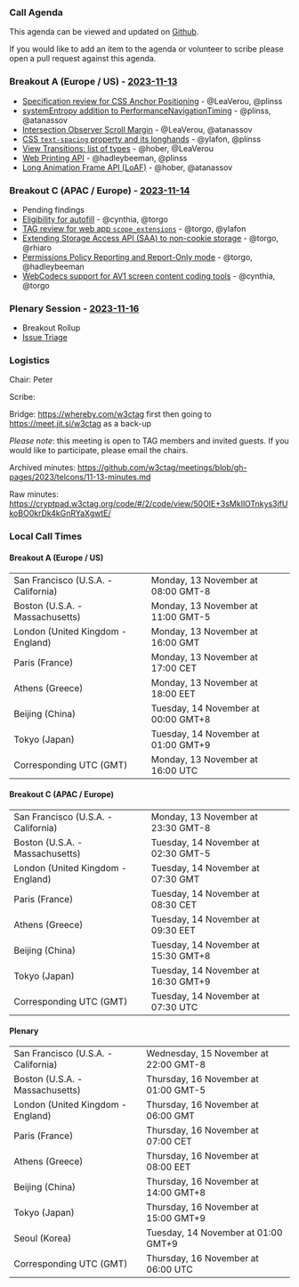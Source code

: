 ### Call Agenda

This agenda can be viewed and updated on [Github](https://github.com/w3ctag/meetings/blob/gh-pages/2023/telcons/11-13-agenda.md).

If you would like to add an item to the agenda or volunteer to scribe please open a pull request against this agenda.

### Breakout A (Europe / US) - [2023-11-13](https://www.timeanddate.com/worldclock/converter.html?iso=20231113T160000&p1=224&p2=43&p3=136&p4=195&p5=26&p6=33&p7=248&p8=235)

* [Specification review for CSS Anchor Positioning](https://github.com/w3ctag/design-reviews/issues/848) - @LeaVerou, @plinss
* [systemEntropy addition to PerformanceNavigationTiming](https://github.com/w3ctag/design-reviews/issues/878) - @plinss, @atanassov
* [Intersection Observer Scroll Margin](https://github.com/w3ctag/design-reviews/issues/905) - @LeaVerou, @atanassov
* [CSS `text-spacing` property and its longhands](https://github.com/w3ctag/design-reviews/issues/907) - @ylafon, @plinss
* [View Transitions: list of types](https://github.com/w3ctag/design-reviews/issues/908) - @hober, @LeaVerou
* [Web Printing API](https://github.com/w3ctag/design-reviews/issues/910) - @hadleybeeman, @plinss
* [Long Animation Frame API (LoAF)](https://github.com/w3ctag/design-reviews/issues/911) - @hober, @atanassov

### Breakout C (APAC / Europe) - [2023-11-14](https://www.timeanddate.com/worldclock/converter.html?iso=20231114T073000&p1=224&p2=43&p3=136&p4=195&p5=26&p6=33&p7=248&p8=235)

* Pending findings
* [Eligibility for autofill](https://github.com/w3ctag/design-reviews/issues/831) - @cynthia, @torgo
* [TAG review for web app `scope_extensions`](https://github.com/w3ctag/design-reviews/issues/875) - @torgo, @ylafon
* [Extending Storage Access API (SAA) to non-cookie storage](https://github.com/w3ctag/design-reviews/issues/906) - @torgo, @rhiaro
* [Permissions Policy Reporting and Report-Only mode](https://github.com/w3ctag/design-reviews/issues/909) - @torgo, @hadleybeeman
* [WebCodecs support for AV1 screen content coding tools](https://github.com/w3ctag/design-reviews/issues/912) - @cynthia, @torgo

### Plenary Session - [2023-11-16](https://www.timeanddate.com/worldclock/converter.html?iso=20231116T060000&p1=224&p2=43&p3=136&p4=195&p5=26&p6=33&p7=248&p8=235)

* Breakout Rollup
* [Issue Triage](https://github.com/w3ctag/design-reviews/issues?q=is%3Aissue+is%3Aopen+label%3A%22Progress%3A+untriaged%22)

### Logistics

Chair: Peter

Scribe:

Bridge: https://whereby.com/w3ctag first then going to https://meet.jit.si/w3ctag as a back-up

*Please note*: this meeting is open to TAG members and invited guests. If you would like to participate, please email the chairs.

Archived minutes: https://github.com/w3ctag/meetings/blob/gh-pages/2023/telcons/11-13-minutes.md

Raw minutes: https://cryptpad.w3ctag.org/code/#/2/code/view/50OlE+3sMkIlOTnkys3jfUkoBO0krDk4kGnRYaXgwtE/


### Local Call Times

#### Breakout A (Europe / US)

<table>
<tr><td> San Francisco (U.S.A. - California) <td> Monday, 13 November at 08:00 GMT-8</td></tr>
<tr><td> Boston (U.S.A. - Massachusetts) <td> Monday, 13 November at 11:00 GMT-5</td></tr>
<tr><td> London (United Kingdom - England) <td> Monday, 13 November at 16:00 GMT</td></tr>
<tr><td> Paris (France) <td> Monday, 13 November at 17:00 CET</td></tr>
<tr><td> Athens (Greece) <td> Monday, 13 November at 18:00 EET</td></tr>
<tr><td> Beijing (China) <td> Tuesday, 14 November at 00:00 GMT+8</td></tr>
<tr><td> Tokyo (Japan) <td> Tuesday, 14 November at 01:00 GMT+9</td></tr>
<tr><td> Corresponding UTC (GMT) <td> Monday, 13 November at 16:00 UTC</td></tr>
</table>

#### Breakout C (APAC / Europe)

<table>
<tr><td> San Francisco (U.S.A. - California) <td> Monday, 13 November at 23:30 GMT-8</td></tr>
<tr><td> Boston (U.S.A. - Massachusetts) <td> Tuesday, 14 November at 02:30 GMT-5</td></tr>
<tr><td> London (United Kingdom - England) <td> Tuesday, 14 November at 07:30 GMT</td></tr>
<tr><td> Paris (France) <td> Tuesday, 14 November at 08:30 CET</td></tr>
<tr><td> Athens (Greece) <td> Tuesday, 14 November at 09:30 EET</td></tr>
<tr><td> Beijing (China) <td> Tuesday, 14 November at 15:30 GMT+8</td></tr>
<tr><td> Tokyo (Japan) <td> Tuesday, 14 November at 16:30 GMT+9</td></tr>
<tr><td> Corresponding UTC (GMT) <td> Tuesday, 14 November at 07:30 UTC</td></tr>
</table>

#### Plenary

<table>
<tr><td> San Francisco (U.S.A. - California) <td> Wednesday, 15 November at 22:00 GMT-8</td></tr>
<tr><td> Boston (U.S.A. - Massachusetts) <td> Thursday, 16 November at 01:00 GMT-5</td></tr>
<tr><td> London (United Kingdom - England) <td> Thursday, 16 November at 06:00 GMT</td></tr>
<tr><td> Paris (France) <td> Thursday, 16 November at 07:00 CET</td></tr>
<tr><td> Athens (Greece) <td> Thursday, 16 November at 08:00 EET</td></tr>
<tr><td> Beijing (China) <td> Thursday, 16 November at 14:00 GMT+8</td></tr>
<tr><td> Tokyo (Japan) <td> Thursday, 16 November at 15:00 GMT+9</td></tr>
<tr><td> Seoul (Korea) <td> Tuesday, 14 November at 01:00 GMT+9</td></tr>
<tr><td> Corresponding UTC (GMT) <td> Thursday, 16 November at 06:00 UTC</td></tr>
</table>

